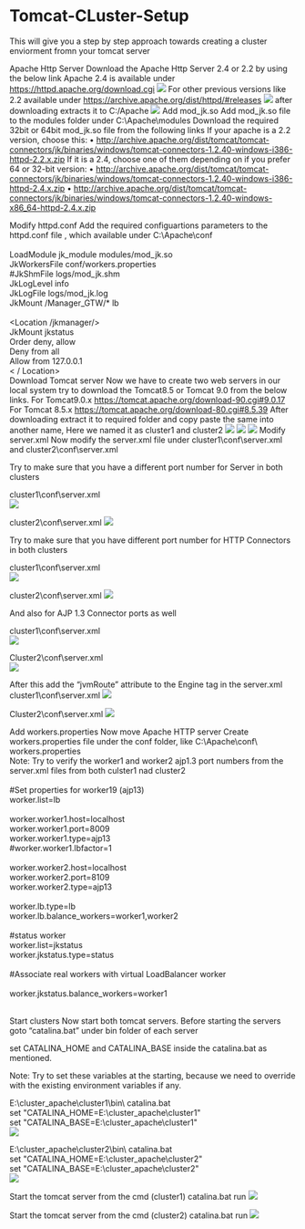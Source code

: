 # Tomcat-CLuster-Setup
This will give you a step by step approach towards creating a cluster enviorment fromn your tomcat server

Apache Http Server
Download the Apache Http Server 2.4 or 2.2 by using the below link
Apache 2.4 is available under 
https://httpd.apache.org/download.cgi
![](https://github.com/techbhaskar/images/blob/master/t1.png)
For other previous versions like 2.2 available under 
https://archive.apache.org/dist/httpd/#releases 
![](https://github.com/techbhaskar/images/blob/master/t2.png)
after downloading extracts it to C:/Apache
![](https://github.com/techbhaskar/images/blob/master/t3.png)
Add mod_jk.so
Add mod_jk.so file to the modules folder  under  C:\Apache\modules
Download the required 32bit or 64bit mod_jk.so file from the following links
If your apache is a 2.2 version, choose this:
•	http://archive.apache.org/dist/tomcat/tomcat-connectors/jk/binaries/windows/tomcat-connectors-1.2.40-windows-i386-httpd-2.2.x.zip
If it is a 2.4, choose one of them depending on if you prefer 64 or 32-bit version:
•	http://archive.apache.org/dist/tomcat/tomcat-connectors/jk/binaries/windows/tomcat-connectors-1.2.40-windows-i386-httpd-2.4.x.zip
•	http://archive.apache.org/dist/tomcat/tomcat-connectors/jk/binaries/windows/tomcat-connectors-1.2.40-windows-x86_64-httpd-2.4.x.zip

Modify httpd.conf
Add the required configuartions parameters to the httpd.conf file , which available under C:\Apache\conf\
<br/>
LoadModule jk_module modules/mod_jk.so<br/>
JkWorkersFile conf/workers.properties<br/>
#JkShmFile logs/mod_jk.shm<br/>
JkLogLevel info<br/>
JkLogFile logs/mod_jk.log<br/>
JkMount /Manager_GTW/* lb<br/>
<br/>
<Location /jkmanager/><br/>
JkMount jkstatus<br/>
Order deny, allow<br/>
Deny from all<br/>
Allow from 127.0.0.1<br/>
 < / Location> <br/>
Download Tomcat server
Now we have to create two web servers in our local system try to download the Tomcat8.5 or Tomcat 9.0 from the below links.
For Tomcat9.0.x
https://tomcat.apache.org/download-90.cgi#9.0.17
For Tomcat 8.5.x
https://tomcat.apache.org/download-80.cgi#8.5.39
After downloading extract it to required folder and copy paste the same into another name, Here we named it as cluster1 and cluster2
![](https://github.com/techbhaskar/images/blob/master/t4.png)
![](https://github.com/techbhaskar/images/blob/master/t5.png)
![](https://github.com/techbhaskar/images/blob/master/t6.png)
Modify server.xml
Now modify the server.xml file under 
cluster1\conf\server.xml  and 
cluster2\conf\server.xml

Try to make sure that you have a different port number for Server in both clusters

cluster1\conf\server.xml  
![](https://github.com/techbhaskar/images/blob/master/t7.png)

 

cluster2\conf\server.xml
![](https://github.com/techbhaskar/images/blob/master/t8.png)

Try to make sure that you have different port number for HTTP Connectors in both clusters

cluster1\conf\server.xml  
![](https://github.com/techbhaskar/images/blob/master/t9.png)
 

cluster2\conf\server.xml
![](https://github.com/techbhaskar/images/blob/master/t10.png)
 

And also for AJP 1.3 Connector ports as well

cluster1\conf\server.xml  
![](https://github.com/techbhaskar/images/blob/master/t11.png)
 

Cluster2\conf\server.xml  
![](https://github.com/techbhaskar/images/blob/master/t12.png)
 


After this add the “jvmRoute” attribute to the Engine tag in the server.xml
cluster1\conf\server.xml
<Engine name="Catalina" defaultHost="localhost" jvmRoute="worker1">
 ![](https://github.com/techbhaskar/images/blob/master/t13.png)

Cluster2\conf\server.xml
<Engine name="Catalina" defaultHost="localhost" jvmRoute="worker2">
 ![](https://github.com/techbhaskar/images/blob/master/t14.png)








Add workers.properties
Now move Apache HTTP server
Create workers.properties file under the conf folder, like C:\Apache\conf\ workers.properties
<br/>Note: Try to verify the worker1 and worker2 ajp1.3 port numbers from the server.xml files from both culster1 nad cluster2<br/>
<br/>
#Set properties for worker19 (ajp13)<br/>
worker.list=lb<br/>
<br/>
worker.worker1.host=localhost<br/>
worker.worker1.port=8009<br/>
worker.worker1.type=ajp13<br/>
#worker.worker1.lbfactor=1<br/>
<br/>
worker.worker2.host=localhost<br/>
worker.worker2.port=8109<br/>
worker.worker2.type=ajp13<br/>
<br/>
worker.lb.type=lb<br/>
worker.lb.balance_workers=worker1,worker2<br/>
<br/>
#status worker<br/>
worker.list=jkstatus<br/>
worker.jkstatus.type=status<br/>
<br/>
#Associate real workers with virtual LoadBalancer worker<br/>
<br/>
worker.jkstatus.balance_workers=worker1<br/>
<br/>



Start clusters
Now start both tomcat servers.
Before starting the servers goto “catalina.bat” under bin folder of each server

set CATALINA_HOME and CATALINA_BASE  inside the catalina.bat as mentioned.

Note: Try to set these variables at the starting, because we need to override with the existing environment variables if any.

E:\cluster_apache\cluster1\bin\ catalina.bat 
<br/>
set "CATALINA_HOME=E:\cluster_apache\cluster1"<br/>
set "CATALINA_BASE=E:\cluster_apache\cluster1"<br/>
![](https://github.com/techbhaskar/images/blob/master/t15.png)
 

E:\cluster_apache\cluster2\bin\ catalina.bat
<br/>
set "CATALINA_HOME=E:\cluster_apache\cluster2"<br/>
set "CATALINA_BASE=E:\cluster_apache\cluster2"<br/>
![](https://github.com/techbhaskar/images/blob/master/t16.png)

Start the tomcat server from the cmd (cluster1)
catalina.bat run
![](https://github.com/techbhaskar/images/blob/master/t17.png)
 

Start the tomcat server from the cmd (cluster2)
catalina.bat run
![](https://github.com/techbhaskar/images/blob/master/t18.png)
 
 

